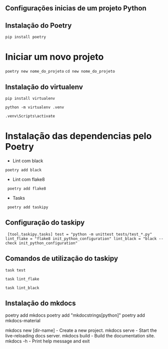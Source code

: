 ## Configurações inicias de um projeto Python

## Instalação do Poetry

``pip install poetry``

# Iniciar um novo projeto

``poetry new nome_do_projeto``
``cd new nome_do_projeto``

## Instalação do virtualenv

``pip install virtualenv``

``python -m virtualenv .venv``

``.venv\Scripts\activate``

# Instalação das dependencias pelo Poetry

- Lint com black

``poetry add black``

- Lint com flake8

`` poetry add flake8``

- Tasks

`` poetry add taskipy``

## Configuração do taskipy

``
[tool.taskipy.tasks]
test = "python -m unittest tests/test_*.py"
lint_flake = "flake8 init_python_configuration"
lint_black = "black --check init_python_configuration"``

## Comandos de utilização do taskipy

``task test``

``task lint_flake``

``task lint_black``

## Instalação do mkdocs
poetry add mkdocs
poetry add "mkdocstrings[python]"
poetry add mkdocs-material 

mkdocs new [dir-name] - Create a new project.
mkdocs serve - Start the live-reloading docs server.
mkdocs build - Build the documentation site.
mkdocs -h - Print help message and exit
